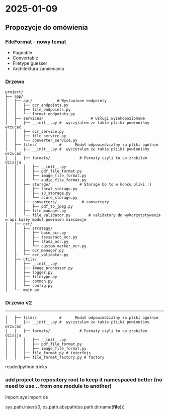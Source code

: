 # 2025-01-09

## Propozycje do omówienia

### FileFormat - nowy temat
- Pageable 
- Convertable
- Filetype guesser
- Architektura zamieniania

### Drzewo 

```aiignore
project/
├── app/                           
│   ├── api/           # Wystawione endpointy 
│   │   ├── ocr_endpoints.py        
│   │   ├── file_endpoints.py     
│   │   └── format_endpoints.py    
│   ├── services/                     # Usługi wysokopoziomowe
│   │   ├── __init__.py #  wyczytalem że takie pliiki powinniśmy wrzucać
│   │   ├── ocr_service.py           
│   │   ├── file_service.py          
│   │   └── converter_service.py     
│   ├── files/          #      Moduł odpowiedzialny za pliki ogólnie
│   │   ├── __init__.py #  wyczytalem że takie pliiki powinniśmy wrzucać
│   │   ├── formats/             # Formaty czyli to co zrobiłem dzisija
│   │   │   ├── __init__.py
│   │   │   ├── pdf_file_format.py   
│   │   │   ├── image_file_format.py 
│   │   │   └── audio_file_format.py
│   │   ├── storage/             # Storage bo to w końću pliki :)
│   │   │   ├── local_storage.py    
│   │   │   ├── s3_storage.py        
│   │   │   └── azure_storage.py    
│   │   ├── converters/           # convertery 
│   │   │   ├── pdf_to_jpeg.py       
│   │   ├── file_manager.py         
│   │   └── file_validator.py        # validatory do wykorzytstywania w api każ∂y moduł powinien miećswoje
│   ├── ocr/                        
│   │   ├── strategy/                
│   │   │   ├── base_ocr.py          
│   │   │   ├── tesseract_ocr.py    
│   │   │   ├── llama_ocr.py         
│   │   │   └── custom_marker_ocr.py  
│   │   ├── ocr_manager.py     
│   ├   └── ocr_validator.py
│   ├── utils/                      
│   │   ├── __init__.py
│   │   ├── image_processor.py       
│   │   ├── logger.py            
│   │   ├── filetype.py             
│   │   ├── common.py              
│   │   └── config.py                
│   └── main.py                
```

### Drzewo v2
----

```^ v2 maly update do przegadania
│   ├── files/          #      Moduł odpowiedzialny za pliki ogólnie
│   │   ├── __init__.py #  wyczytalem że takie pliiki powinniśmy wrzucać
│   │   ├── formats/             # Formaty czyli to co zrobiłem dzisija
│   │   │   ├── __init__.py
│   │   │   ├── pdf_file_format.py   
│   │   │   ├── image_file_format.py 
│   │   ├── file_format.py # interfejs
│   │   ├── file_format_factory.py # factory
```


readedpython tricks

### add project to repository root to keep it namespaced better (no need to use .. from one module to another)

import sys
import os

sys.path.insert(0, os.path.abspath(os.path.dirname(__file__)))